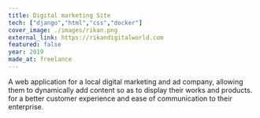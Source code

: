 ```yaml
---
title: Digital marketing Site
tech: ["django","html","css","docker"]
cover_image: ./images/rikan.png
external_link: https://rikandigitalworld.com
featured: false
year: 2019
made_at: freelance
---
```


A web application for a local digital marketing and ad company,
allowing them to dynamically add content so as to display their works and
products. for a better customer experience and ease of communication to their enterprise.

